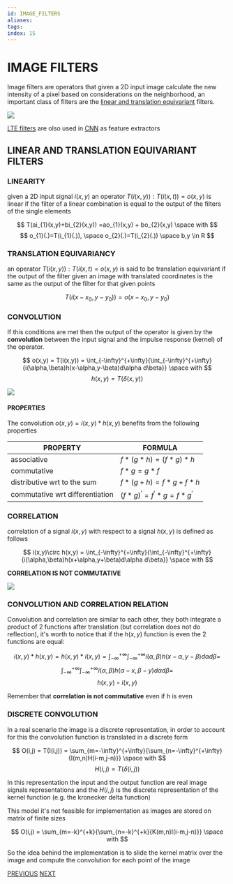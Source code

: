 ```yaml
---
id: IMAGE_FILTERS
aliases: 
tags: 
index: 15
---
```

# IMAGE FILTERS

Image filters are operators that given a 2D input image calculate the new intensity of a pixel based on considerations on the neighborhood, an important class of filters are the [linear and translation equivariant](computer_vision/LTE_OPERATORS.md) filters. 

![](computer_vision/Pasted%20image%2020241011100211.png)

 [LTE filters](LTE_OPERATORS.md) are olso used in [CNN](computer_vision/CONVOLUTIONAL_NEURAL_NETWORKS.md) as feature extractors
 
## LINEAR AND TRANSLATION EQUIVARIANT FILTERS

### LINEARITY

given a 2D input signal $i(x,y)$ an operator $T(i(x,y)): T(i(x,t))=o(x,y)$ is linear if the filter of a linear combination is equal to the output of the filters of the single elements

$$
T(ai_{1}(x,y)+bi_{2}(x,y)) =ao_{1}(x,y) + bo_{2}(x,y) \space with
$$
$$
o_{1}(.)=T(i_{1}(.)), \space o_{2}(.)=T(i_{2}(.)) \space b,y \in R
$$

### TRANSLATION EQUIVARIANCY

an operator $T(i(x,y)): T(i(x,t)=o(x,y)$ is said to be translation equivariant if the output of the filter given an image with translated coordinates is the same as the output of the filter for that given points

$$
T(i(x-x_{0},y-y_{0})) = o(x-x_{0},y-y_{0})
$$

### CONVOLUTION

If this conditions are met then the output of the operator is given by the **convolution** between the input signal and the impulse response (kernel) of the operator.

$$
o(x,y) = T(i(x,y)) = \int_{-\infty}^{+\infty}{\int_{-\infty}^{+\infty}{i(\alpha,\beta)h(x-\alpha,y-\beta)d\alpha d\beta}} \space with
$$
$$
h(x,y) = T(\delta(x,y))
$$

![](computer_vision/Pasted_image_20240229104951.png)

#### PROPERTIES

The convolution $o(x,y)= i(x,y)\ast h(x,y)$ benefits from the following properties

| PROPERTY                        | FORMULA                                   |
| ------------------------------- | ----------------------------------------- |
| associative                     | $f\ast(g\ast h)= (f\ast g) \ast h$        |
| commutative                     | $f\ast g = g\ast f$                       |
| distributive wrt to the sum     | $f\ast(g + h) =f\ast g + f\ast h$         |
| commutative wrt differentiation | $(f\ast g)^{'}= f^{'}\ast g =f\ast g^{'}$ |

### CORRELATION

correlation of a signal $i(x,y)$ with respect to a signal $h(x,y)$ is defined as follows

$$
i(x,y)\circ h(x,y) = \int_{-\infty}^{+\infty}{\int_{-\infty}^{+\infty}{i(\alpha,\beta)h(x+\alpha,y+\beta)d\alpha d\beta}} \space with
$$

**CORRELATION IS NOT COMMUTATIVE**

![](computer_vision/Pasted_image_20240229110950.png)

### CONVOLUTION AND CORRELATION RELATION

Convolution and correlation are similar to each other, they both integrate a product of 2 functions after translation (but correlation does not do reflection), it's worth to notice that if the $h(x,y)$ function is even the 2 functions are equal:

$$
i(x,y)\ast h(x,y) =h(x,y)\ast i(x,y) = \int_{-\infty}^{+\infty}{\int_{-\infty}^{+\infty}{i(\alpha,\beta)h(x-\alpha,y-\beta)d\alpha d\beta}} =
$$
$$
\int_{-\infty}^{+\infty}{\int_{-\infty}^{+\infty}{i(\alpha,\beta)h(\alpha-x,\beta - y)d\alpha d\beta}} =
$$
$$
h(x,y)\circ i(x,y)
$$

Remember that **correlation is not commutative** even if h is even

### DISCRETE CONVOLUTION

In a real scenario the image is a discrete representation, in order to account for this the convolution function is translated in a discrete form

$$
O(i,j) = T(I(i,j)) = \sum_{m=-\infty}^{+\infty}{\sum_{n=-\infty}^{+\infty}{I(m,n)H(i-m,j-n)}} \space with
$$
$$
H(i,j) = T(\delta(i,j))
$$

In this representation the input and the output function are real image signals representations and the $H(i,j)$ is the discrete representation of the kernel function (e.g. the kronecker delta function)

This model it's not feasible for implementation as images are stored on matrix of finite sizes

$$
O(i,j) = \sum_{m=-k}^{+k}{\sum_{n=-k}^{+k}{K(m,n)I(i-m,j-n)}} \space with
$$

So the idea behind the implementation is to slide the kernel matrix over the image and compute the convolution for each point of the image

[PREVIOUS](pages/image_formation_acquisition/IMAGE_WARPING.md) [NEXT](computer_vision/pages/image_filtering/MEAN_FILTER.md)
